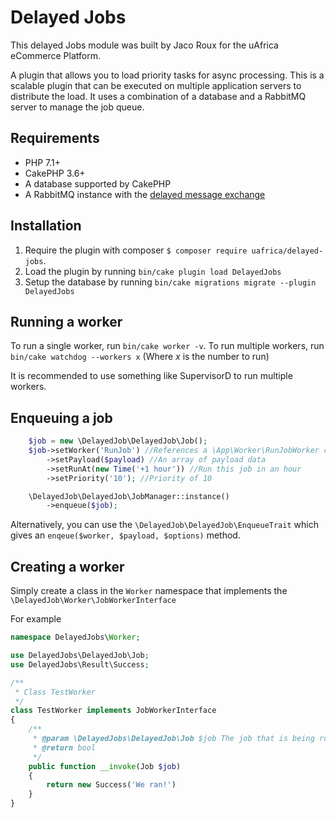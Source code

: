 Delayed Jobs
=================
This delayed Jobs module was built by Jaco Roux for the uAfrica eCommerce Platform.

A plugin that allows you to load priority tasks for async processing. 
This is a scalable plugin that can be executed on multiple application servers to 
distribute the load. It uses a combination of a database and a RabbitMQ server to manage
the job queue.

Requirements
------------

* PHP 7.1+
* CakePHP 3.6+
* A database supported by CakePHP
* A RabbitMQ instance with the [delayed message exchange](https://github.com/rabbitmq/rabbitmq-delayed-message-exchange)

Installation
------------

1. Require the plugin with composer `$ composer require uafrica/delayed-jobs`.
2. Load the plugin by running `bin/cake plugin load DelayedJobs`
3. Setup the database by running `bin/cake migrations migrate --plugin DelayedJobs`

Running a worker
----------------

To run a single worker, run `bin/cake worker -v`.
To run multiple workers, run `bin/cake watchdog --workers x` (Where _x_ is the number to run)

It is recommended to use something like SupervisorD to run multiple workers.

Enqueuing a job
---------------

```php
    $job = new \DelayedJob\DelayedJob\Job();
    $job->setWorker('RunJob') //References a \App\Worker\RunJobWorker class
        ->setPayload($payload) //An array of payload data 
        ->setRunAt(new Time('+1 hour')) //Run this job in an hour
        ->setPriority('10'); //Priority of 10

    \DelayedJob\DelayedJob\JobManager::instance()
        ->enqueue($job);
```

Alternatively, you can use the `\DelayedJob\DelayedJob\EnqueueTrait` which gives an
`enqeue($worker, $payload, $options)` method.

Creating a worker
-----------------

Simply create a class in the `Worker` namespace that implements the `\DelayedJob\Worker\JobWorkerInterface`

For example

```php
namespace DelayedJobs\Worker;

use DelayedJobs\DelayedJob\Job;
use DelayedJobs\Result\Success;

/**
 * Class TestWorker
 */
class TestWorker implements JobWorkerInterface
{
    /**
     * @param \DelayedJobs\DelayedJob\Job $job The job that is being run.
     * @return bool
     */
    public function __invoke(Job $job)
    {
        return new Success('We ran!')
    }
}
```
